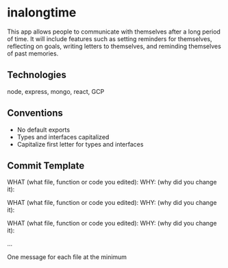 # inalongtime

This app allows people to communicate with themselves after a long period of time. It will include features such as setting reminders for themselves, reflecting on goals, writing letters to themselves, and reminding themselves of past memories.

## Technologies

node, express, mongo, react, GCP

## Conventions

- No default exports
- Types and interfaces capitalized
- Capitalize first letter for types and interfaces

## Commit Template

WHAT (what file, function or code you edited):
WHY: (why did you change it):

WHAT (what file, function or code you edited):
WHY: (why did you change it):

WHAT (what file, function or code you edited):
WHY: (why did you change it):

...

One message for each file at the minimum
